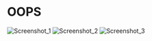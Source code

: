 # OOPS
![Screenshot_1](https://github.com/codervipsingh/OOPS/assets/120233689/4ff74075-daef-47b9-abe7-0e584920b742)
![Screenshot_2](https://github.com/codervipsingh/OOPS/assets/120233689/62111d94-d9b1-4d41-b004-8132463c8fa2)
![Screenshot_3](https://github.com/codervipsingh/OOPS/assets/120233689/b7e06f0a-c769-4eff-af37-f8c90756e1d8)
